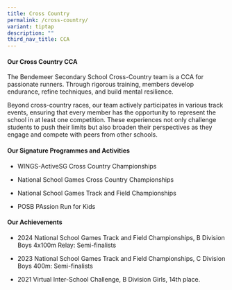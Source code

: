 ```yaml
---
title: Cross Country
permalink: /cross-country/
variant: tiptap
description: ""
third_nav_title: CCA
---
```

<h4><strong>Our Cross Country CCA</strong></h4>
<p>The Bendemeer Secondary School Cross-Country team is a CCA for passionate
runners. Through rigorous training, members develop endurance, refine techniques,
and build mental resilience.</p>
<p>Beyond cross-country races, our team actively participates in various
track events, ensuring that every member has the opportunity to represent
the school in at least one competition. These experiences not only challenge
students to push their limits but also broaden their perspectives as they
engage and compete with peers from other schools.</p>
<h4><strong>Our Signature Programmes and Activities</strong></h4>
<ul data-tight="true" class="tight">
<li>
<p>WINGS-ActiveSG Cross Country Championships</p>
</li>
<li>
<p>National School Games Cross Country Championships</p>
</li>
<li>
<p>National School Games Track and Field Championships</p>
</li>
<li>
<p>POSB PAssion Run for Kids</p>
</li>
</ul>
<h4><strong>Our Achievements</strong></h4>
<ul data-tight="true" class="tight">
<li>
<p>2024 National School Games Track and Field Championships, B Division Boys
4x100m Relay: Semi-finalists</p>
</li>
<li>
<p>2023 National School Games Track and Field Championships, C Division Boys
400m: Semi-finalists</p>
</li>
<li>
<p>2021 Virtual Inter-School Challenge, B Division Girls, 14th place.</p>
</li>
</ul>
<p></p>